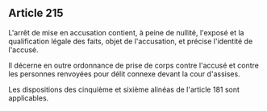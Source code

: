 Article 215
----
L'arrêt de mise en accusation contient, à peine de nullité, l'exposé et la
qualification légale des faits, objet de l'accusation, et précise l'identité de
l'accusé.

Il décerne en outre ordonnance de prise de corps contre l'accusé et contre les
personnes renvoyées pour délit connexe devant la cour d'assises.

Les dispositions des cinquième et sixième alinéas de l'article 181 sont
applicables.
